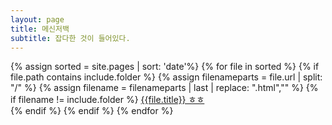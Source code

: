 ```yaml
---
layout: page
title: 메신저백
subtitle: 잡다한 것이 들어있다.
---
```


<div class ="messangerbag">
{% assign sorted = site.pages | sort: 'date'%}
  {% for file in sorted %}
    {% if file.path contains include.folder %}
      {% assign filenameparts = file.url | split: "/" %}
      {% assign filename = filenameparts | last | replace: ".html","" %}
      {% if filename != include.folder %}
        <a href="{{ file.url }}" title="{{ filename }}"> {{file.title}} ㅎㅎ </a> </div> 
      {% endif %}
    {% endif %}
  {% endfor %}
